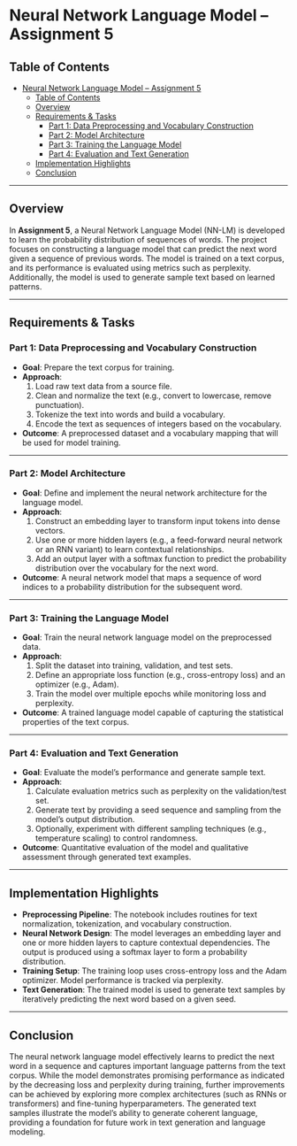 # Neural Network Language Model – Assignment 5

## Table of Contents
- [Neural Network Language Model – Assignment 5](#neural-network-language-model--assignment-5)
  - [Table of Contents](#table-of-contents)
  - [Overview](#overview)
  - [Requirements \& Tasks](#requirements--tasks)
    - [Part 1: Data Preprocessing and Vocabulary Construction](#part-1-data-preprocessing-and-vocabulary-construction)
    - [Part 2: Model Architecture](#part-2-model-architecture)
    - [Part 3: Training the Language Model](#part-3-training-the-language-model)
    - [Part 4: Evaluation and Text Generation](#part-4-evaluation-and-text-generation)
  - [Implementation Highlights](#implementation-highlights)
  - [Conclusion](#conclusion)

---

## Overview
In **Assignment 5**, a Neural Network Language Model (NN-LM) is developed to learn the probability distribution of sequences of words. The project focuses on constructing a language model that can predict the next word given a sequence of previous words. The model is trained on a text corpus, and its performance is evaluated using metrics such as perplexity. Additionally, the model is used to generate sample text based on learned patterns.

---

## Requirements & Tasks

### Part 1: Data Preprocessing and Vocabulary Construction
- **Goal**: Prepare the text corpus for training.
- **Approach**:
  1. Load raw text data from a source file.
  2. Clean and normalize the text (e.g., convert to lowercase, remove punctuation).
  3. Tokenize the text into words and build a vocabulary.
  4. Encode the text as sequences of integers based on the vocabulary.
- **Outcome**: A preprocessed dataset and a vocabulary mapping that will be used for model training.

---

### Part 2: Model Architecture
- **Goal**: Define and implement the neural network architecture for the language model.
- **Approach**:
  1. Construct an embedding layer to transform input tokens into dense vectors.
  2. Use one or more hidden layers (e.g., a feed-forward neural network or an RNN variant) to learn contextual relationships.
  3. Add an output layer with a softmax function to predict the probability distribution over the vocabulary for the next word.
- **Outcome**: A neural network model that maps a sequence of word indices to a probability distribution for the subsequent word.

---

### Part 3: Training the Language Model
- **Goal**: Train the neural network language model on the preprocessed data.
- **Approach**:
  1. Split the dataset into training, validation, and test sets.
  2. Define an appropriate loss function (e.g., cross-entropy loss) and an optimizer (e.g., Adam).
  3. Train the model over multiple epochs while monitoring loss and perplexity.
- **Outcome**: A trained language model capable of capturing the statistical properties of the text corpus.

---

### Part 4: Evaluation and Text Generation
- **Goal**: Evaluate the model’s performance and generate sample text.
- **Approach**:
  1. Calculate evaluation metrics such as perplexity on the validation/test set.
  2. Generate text by providing a seed sequence and sampling from the model’s output distribution.
  3. Optionally, experiment with different sampling techniques (e.g., temperature scaling) to control randomness.
- **Outcome**: Quantitative evaluation of the model and qualitative assessment through generated text examples.

---

## Implementation Highlights
- **Preprocessing Pipeline**: The notebook includes routines for text normalization, tokenization, and vocabulary construction.
- **Neural Network Design**: The model leverages an embedding layer and one or more hidden layers to capture contextual dependencies. The output is produced using a softmax layer to form a probability distribution.
- **Training Setup**: The training loop uses cross-entropy loss and the Adam optimizer. Model performance is tracked via perplexity.
- **Text Generation**: The trained model is used to generate text samples by iteratively predicting the next word based on a given seed.

---

## Conclusion
The neural network language model effectively learns to predict the next word in a sequence and captures important language patterns from the text corpus. While the model demonstrates promising performance as indicated by the decreasing loss and perplexity during training, further improvements can be achieved by exploring more complex architectures (such as RNNs or transformers) and fine-tuning hyperparameters. The generated text samples illustrate the model’s ability to generate coherent language, providing a foundation for future work in text generation and language modeling.
